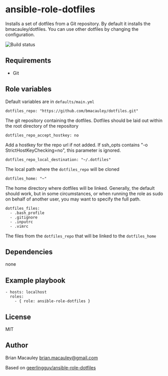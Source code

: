 # ansible-role-dotfiles
Installs a set of dotfiles from a Git repository. By default it installs the bmacauley/dotfiles. You can use other dotfiles by changing the configuration.

![Build status](https://travis-ci.org/bmacauley/ansible-role-homebrew.svg?branch=master)

## Requirements
- Git

## Role variables
Default variables are in `defaults/main.yml`

```
dotfiles_repo: "https://github.com/bmacauley/dotfiles.git"
```
The git repository containing the dotfiles. Dotfiles should be laid out within the root directory of the repository


```
dotfiles_repo_accept_hostkey: no
```
Add a hostkey for the repo url if not added. If ssh_opts contains "-o StrictHostKeyChecking=no", this parameter is ignored.


```
dotfiles_repo_local_destination: "~/.dotfiles"
```
The local path where the `dotfiles_repo` will be cloned


```
dotfiles_home: "~"
```
The home directory where dotfiles will be linked. Generally, the default should work, but in some circumstances, or when running the role as sudo on behalf of another user, you may want to specify the full path.


```
dotfiles_files:
  - .bash_profile
  - .gitignore
  - .inputrc
  - .vimrc
```
The files from the `dotfiles_repo` that will be linked to the `dotfiles_home`

## Dependencies
none

## Example playbook
```
- hosts: localhost
  roles:
    - { role: ansible-role-dotfiles }
```


## License

MIT

## Author

Brian Macauley brian.macauley@gmail.com

Based on [geerlingguy/ansible-role-dotfiles](https://github.com/geerlingguy/ansible-role-dotfiles)
